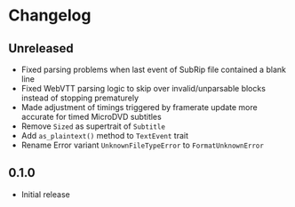 # Changelog

## Unreleased

- Fixed parsing problems when last event of SubRip file contained a blank line
- Fixed WebVTT parsing logic to skip over invalid/unparsable blocks instead of stopping prematurely
- Made adjustment of timings triggered by framerate update more accurate for timed MicroDVD subtitles
- Remove `Sized` as supertrait of `Subtitle`
- Add `as_plaintext()` method to `TextEvent` trait
- Rename Error variant `UnknownFileTypeError` to `FormatUnknownError`

## 0.1.0

- Initial release

